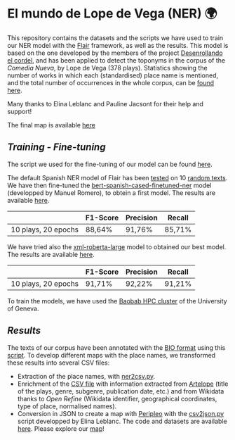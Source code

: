 # El mundo de Lope de Vega (NER) 🌍

This repository contains the datasets and the scripts we have used to train our NER model with the [Flair](https://github.com/flairNLP/flair) framework, as well as the results. This model is based on the one developed by the members of the project [Desenrollando el cordel](https://github.com/DesenrollandoElCordel/pliegos-ner), and has been applied to detect the toponyms in the corpus of the _Comedia Nueva_, by Lope de Vega (378 plays). Statistics showing the number of works in which each (standardised) place name is mentioned, and the total number of occurrences in the whole corpus, can be [found here](https://github.com/MiguelBetti/Lope_ner/blob/main/csv/Estadisticas.csv).

Many thanks to Elina Leblanc and Pauline Jacsont for their help and support!

The final map is available [here](https://miguelbetti.github.io/Lope_peripleo/#/?/?/?/mode=points)

## ***Training - Fine-tuning***
The script we used for the fine-tuning of our model can be found [here](https://github.com/MiguelBetti/Lope_ner/blob/main/NER_LOPE_TRAIN.py).

The default Spanish NER model of Flair has been [tested](https://github.com/MiguelBetti/Lope_ner/blob/main/NER_LOPE_TEST.py) on 10 [random texts](https://github.com/MiguelBetti/Lope_ner/tree/main/corpus_test). We have then fine-tuned the [bert-spanish-cased-finetuned-ner](https://huggingface.co/mrm8488/bert-spanish-cased-finetuned-ner) model (developped by Manuel Romero), to obtein a first model. The results are available [here](https://github.com/MiguelBetti/Lope_ner/tree/main/ner_bertSpanish_fineTuning).

|   | F1-Score  | Precision  | Recall |
|---|---|---|---|
| 10 plays, 20 epochs | 88,64%  | 91,76% | 85,71% |

We have tried also the [xml-roberta-large](https://huggingface.co/MMG/xlm-roberta-large-ner-spanish) model to obtained our best model. The results are available [here](https://github.com/MiguelBetti/Lope_ner/tree/main/ner_bertSpanish_fineTuning2).

|   | F1-Score  | Precision  | Recall |
|---|---|---|---|
| 10 plays, 20 epochs | 91,71%  | 92,22% | 91,21% |

To train the models, we have used the [Baobab HPC cluster](https://www.unige.ch/eresearch/en/services/hpc/) of the University of Geneva.


## ***Results***

The texts of our corpus have been annotated with the [BIO format](https://en.wikipedia.org/wiki/Inside%E2%80%93outside%E2%80%93beginning_(tagging)) using this [script](https://github.com/MiguelBetti/Lope_ner/blob/main/NER_LOPE.py). To develop different maps with the place names, we transformed these results into several CSV files:

- Extraction of the place names, with [ner2csv.py](https://github.com/MiguelBetti/Lope_ner/blob/main/tools/ner2csv.ipynb).
- Enrichment of the [CSV file]() with information extracted from [Artelope](https://artelope.uv.es/basededatos/index.php) (title of the plays, genre, subgenre, publication date, etc.) and from Wikidata thanks to *Open Refine* (Wikidata identifier, geographical coordinates, type of place, normalised names).
- Conversion in JSON to create a map with [Peripleo](https://github.com/britishlibrary/peripleo) with the [csv2json.py](https://github.com/MiguelBetti/Lope_ner/blob/main/tools/csv2json.ipynb) script developped by Elina Leblanc. The code and datasets are available [here](https://github.com/MiguelBetti/Lope_peripleo). Please explore our [map](https://miguelbetti.github.io/Lope_peripleo/#/?/?/?/mode=points)!